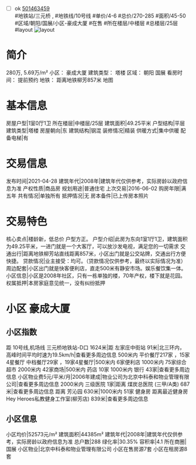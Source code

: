 - [ ] ok [501463459](https://bj.5i5j.com/ershoufang/501463459.html)  
 #地铁站/三元桥 ,  #地铁线/10号线
#单价/4-6 #总价/270-285 #面积/45-50   #区域/朝阳/国展/小区-豪成大厦 #在售 #所在楼层/中楼层 #总楼层/25层 #layout 
![layout](http://image2a.5i5j.com/bdir/layout/ff27a184e55b44d18829bd2854c0ce3d.jpg_P5.jpg) 
# 简介 
 280万,  5.69万/m² 
小区： 豪成大厦
建筑类型： 塔楼
区域： 朝阳 国展
看房时间： 提前预约
地铁： 距离地铁柳芳857米 地图
# 基本信息 
 房屋户型|1室0厅1卫
所在楼层|中楼层/25层
建筑面积|49.25平米
户型结构|平层
建筑类型|塔楼
房屋朝向|东
建筑结构|钢混
装修情况|精装
供暖方式|集中供暖
配备电梯|有
# 交易信息 
 发布时间|2021-04-28
建筑年代|2008年|建筑年代仅供参考，实际房龄以政府信息为准
产权性质|商品房
规划用途|普通住宅
上次交易|2016-06-02
购房年限|满五年
共有情况|单独所有
抵押情况|无
房本备件|已上传房本照片
# 交易特色 
 核心卖点|楼龄新，低总价 户型方正。
户型介绍|此房为东向1室1厅1卫，建筑面积为49.25平米，一进门就是一个大客厅，可以放沙发电视，满足您的一切需求
交通出行|距离地铁柳芳站直线距离857米，小区出门就是公交站牌，交通出行方便快捷。
贷款情况|业主接受：均可。（贷款情况仅供参考，最终以实际情况为准）
周边配套|小区出门就是快客便利店，直走500米有静安市场。娱乐餐饮集一体。
小区信息|小区是2008年社区，只有一栋单独的楼，70年产权，楼下就是花园。
权属抵押|本房家庭意见统一，没有纠纷抵押
# 小区 豪成大厦
## 小区指数 
 距 10号线,机场线 三元桥地铁站-D口 1624米|距 左家庄中街站 91米|北三环内， 高峰时间平均时速为19.5km/h|查看更多周边信息
500米内 平价餐厅217家 ，15家4星餐厅
中档餐厅29家 ，19家4星餐厅|500米内 6家便利店
1000米内 75家综合超市
2000米内 42家商场|500米内 药店 10家
1000米内 银行 43家|查看更多周边信息
小区物业费5元/平米/月|2006年建成|物业公司为北京中科泰和物业管理有限公司|查看更多周边信息
2000米内 三级医院 1家|距离 煤炭总医院 (三甲/A类) 687米|查看更多周边信息
距离 芳沁园 630米|1000米内 51家 健身房
距离最近健身房Hey Heroes私教健身工作室(柳芳店) 839米|查看更多周边信息
## 小区信息 
 小区均价|52573元/m²
建筑面积|44385m²
建筑年代|2008年|建筑年代仅供参考，实际房龄以政府信息为准
总户数|288
绿化率|30.35%
容积率|4.1
所在商圈|国展
小区物业|北京中科泰和物业管理有限公司
小区在售房源7套
小区在租房源8套
